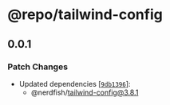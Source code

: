 # @repo/tailwind-config

## 0.0.1

### Patch Changes

- Updated dependencies
  [[`9db1396`](https://github.com/darenmalfait/nerdfishui/commit/9db13969089c0fc7c9c7a10b444ee4d5c040eb10)]:
  - @nerdfish/tailwind-config@3.8.1

